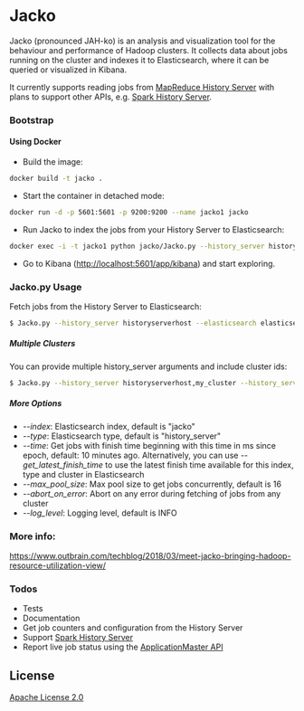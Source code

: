 # Jacko

Jacko (pronounced JAH-ko) is an analysis and visualization tool for the behaviour and performance of Hadoop clusters. It collects data about jobs running on the cluster and indexes it to Elasticsearch, where it can be queried or visualized in Kibana.

It currently supports reading jobs from [MapReduce History Server](https://hadoop.apache.org/docs/current/hadoop-mapreduce-client/hadoop-mapreduce-client-hs/HistoryServerRest.html) with plans to support other APIs, e.g.  [Spark History Server](https://spark.apache.org/docs/latest/monitoring.html).

### Bootstrap

#### Using Docker

- Build the image:
```sh
docker build -t jacko .
```

- Start the container in detached mode:
```sh
docker run -d -p 5601:5601 -p 9200:9200 --name jacko1 jacko
```

- Run Jacko to index the jobs from your History Server to Elasticsearch:
```sh
docker exec -i -t jacko1 python jacko/Jacko.py --history_server historyserverhost --elasticsearch localhost
```

- Go to Kibana ([http://localhost:5601/app/kibana](http://localhost:5601/app/kibana)) and start exploring.

### Jacko.py Usage

Fetch jobs from the History Server to Elasticsearch:

```sh
$ Jacko.py --history_server historyserverhost --elasticsearch elasticsearchhost
```

##### Multiple Clusters
You can provide multiple history_server arguments and include cluster ids:
```sh
$ Jacko.py --history_server historyserverhost,my_cluster --history_server anotherhistoryserverhost,my_other_cluster --elasticsearch elasticsearchhost
```

##### More Options
- *--index*: Elasticsearch index, default is "jacko"
- *--type*: Elasticsearch type, default is "history_server"
- *--time*: Get jobs with finish time beginning with this time in ms since epoch, default: 10 minutes ago. Alternatively, you can use *--get_latest_finish_time* to use the latest finish time available for this index, type and cluster in Elasticsearch
- *--max_pool_size*: Max pool size to get jobs concurrently, default is 16
- *--abort_on_error*: Abort on any error during fetching of jobs from any cluster
- *--log_level*: Logging level, default is INFO

### More info:

https://www.outbrain.com/techblog/2018/03/meet-jacko-bringing-hadoop-resource-utilization-view/

### Todos

 - Tests
 - Documentation
 - Get job counters and configuration from the History Server
 - Support [Spark History Server](https://spark.apache.org/docs/latest/monitoring.html)
 - Report live job status using the [ApplicationMaster API](https://hadoop.apache.org/docs/current/hadoop-mapreduce-client/hadoop-mapreduce-client-core/MapredAppMasterRest.html)

License
----

[Apache License 2.0](LICENSE)
